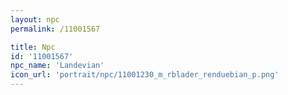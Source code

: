 ```yaml
---
layout: npc
permalink: /11001567

title: Npc
id: '11001567'
npc_name: 'Landevian'
icon_url: 'portrait/npc/11001230_m_rblader_renduebian_p.png'
---
```


